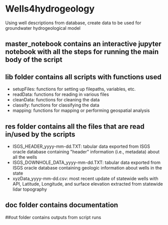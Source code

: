 # Wells4hydrogeology
Using well descriptions from database, create data to be used for groundwater hydrogeological model

## master_notebook contains an interactive jupyter notebook with all the steps for running the main body of the script

## lib folder contains all scripts with functions used
- setupFiles: functions for setting up filepaths, variables, etc.
- readData: functions for reading in various files
- cleanData: functions for cleaning the data
- classify: functions for classifying the data
- mapping: functions for mapping or performing geospatial analysis

## res folder contains all the files that are read in/used by the scripts
- ISGS_HEADER_yyyy-mm-dd.TXT: tabular data exported from ISGS oracle database containing "header" information (i.e., metadata) about all the wells
- ISGS_DOWNHOLE_DATA_yyyy-mm-dd.TXT: tabular data exported from ISGS oracle database containing geologic information about wells in the state
- xyzData_yyyy-mm-dd.csv: most recent update of statewide wells with API, Latitude, Longitude, and surface elevation extracted from statewide lidar topography

## doc folder contains documentation 

##out folder contains outputs from script runs
